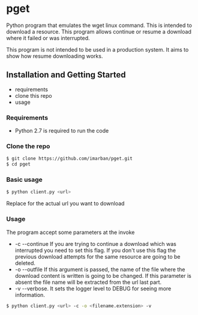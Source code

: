 pget
======

Python program that emulates the wget linux command. This is intended to download a resource. This program allows 
continue or resume a download where it failed or was interrupted.

This program is not intended to be used in a production system. It aims to show how resume downloading works.
## Installation and Getting Started
* requirements
* clone this repo
* usage

### Requirements
* Python 2.7 is required to run the code

### Clone the repo
```bash
$ git clone https://github.com/imarban/pget.git
$ cd pget
```

### Basic usage
```bash
$ python client.py <url> 
```

Replace <url> for the actual url you want to download

### Usage

The program accept some parameters at the invoke

* -c --continue If you are trying to continue a download which was interrupted you need to set this flag. If you don't
use this flag the previous download attempts for the same resource are going to be deleted.
* -o --outfile If this argument is passed, the name of the file where the download content is written is going to be
changed. If this parameter is absent the file name will be extracted from the url last part.
* -v --verbose. It sets the logger level to DEBUG for seeing more information.

```bash
$ python client.py <url> -c -o <filename.extension> -v 
```